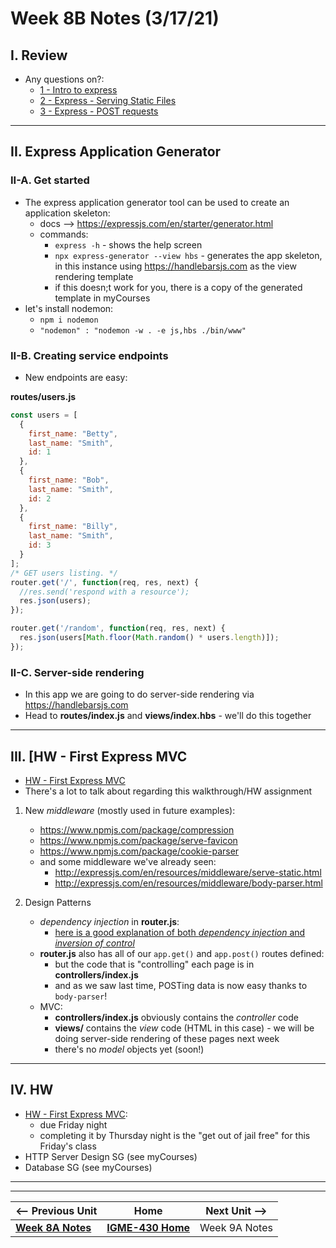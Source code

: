 # Week 8B Notes (3/17/21)

## I. Review

- Any questions on?:
  - [1 - Intro to express](../express/1-express-intro.md)
  - [2 - Express - Serving Static Files](../express/2-express-serving-static-files.md)
  - [3 - Express - POST requests](../express/3-express-post-requests.md)

<hr>

## II. Express Application Generator

### II-A. Get started
- The express application generator tool can be used to create an application skeleton:
  - docs --> https://expressjs.com/en/starter/generator.html
  - commands:
      - `express -h` - shows the help screen
      - `npx express-generator --view hbs` - generates the app skeleton, in this instance using https://handlebarsjs.com as the view rendering template
      - if this doesn;t work for you, there is a copy of the generated template in myCourses
 - let's install nodemon:
   - `npm i nodemon`
   - `"nodemon" : "nodemon -w . -e js,hbs ./bin/www"`


### II-B. Creating service endpoints

- New endpoints are easy:

**routes/users.js**

```js
const users = [
  {
    first_name: "Betty",
    last_name: "Smith",
    id: 1
  },
  {
    first_name: "Bob",
    last_name: "Smith",
    id: 2
  },
  {
    first_name: "Billy",
    last_name: "Smith",
    id: 3
  }
];
/* GET users listing. */
router.get('/', function(req, res, next) {
  //res.send('respond with a resource');
  res.json(users);
});

router.get('/random', function(req, res, next) {
  res.json(users[Math.floor(Math.random() * users.length)]);
});
```

### II-C. Server-side rendering

- In this app we are going to do server-side rendering via https://handlebarsjs.com
- Head to **routes/index.js** and **views/index.hbs** - we'll do this together


<hr>

## III. [HW - First Express MVC

- [HW - First Express MVC](https://github.com/tonethar/IGME-430-Spring-2021/blob/main/hw-notes/HW-first-express-mvc.md)
- There's a lot to talk about regarding this walkthrough/HW assignment

1) New *middleware* (mostly used in future examples):

    - https://www.npmjs.com/package/compression
    - https://www.npmjs.com/package/serve-favicon
    - https://www.npmjs.com/package/cookie-parser
    - and some middleware we've already seen:
      - http://expressjs.com/en/resources/middleware/serve-static.html
      - http://expressjs.com/en/resources/middleware/body-parser.html

2) Design Patterns
    - *dependency injection* in **router.js**:
      - [here is a good explanation of both *dependency injection* and *inversion of control*](https://www.freecodecamp.org/news/a-quick-intro-to-dependency-injection-what-it-is-and-when-to-use-it-7578c84fa88f/)
    - **router.js** also has all of our `app.get()` and `app.post()` routes defined:
      - but the code that is "controlling" each page is in **controllers/index.js**
      - and as we saw last time, POSTing data is now easy thanks to `body-parser`!
    - MVC:
      - **controllers/index.js** obviously contains the *controller* code
      - **views/** contains the *view* code (HTML in this case) - we will be doing server-side rendering of these pages next week
      - there's no *model* objects yet (soon!)
 

<hr>

## IV. HW
- [HW - First Express MVC](https://github.com/tonethar/IGME-430-Spring-2021/blob/main/hw-notes/HW-first-express-mvc.md):
  - due Friday night
  - completing it by Thursday night is the "get out of jail free" for this Friday's class
- HTTP Server Design SG (see myCourses)
- Database SG (see myCourses)


<hr><hr>

| <-- Previous Unit | Home | Next Unit -->
| --- | --- | --- 
| [**Week 8A Notes**](8A.md)   |  [**IGME-430 Home**](../README.md) | Week 9A Notes
